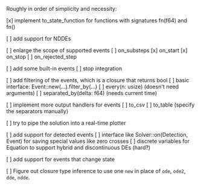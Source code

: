Roughly in order of simplicity and necessity:

[x] implement to_state_function for functions with signatures fn(f64) and fn()

[ ] add support for NDDEs

[ ] enlarge the scope of supported events
    [ ] on_substeps
    [x] on_start
    [x] on_stop
    [ ] on_rejected_step

[ ] add some built-in events
    [ ] stop integration

[ ] add filtering of the events, which is a closure that returns bool
    [ ] basic interface: Event::new(...).filter_by(...)
    [ ] every(n: usize) (doesn't need arguments)
    [ ] separated_by(delta: f64) (needs current time)

[ ] implement more output handlers for events
    [ ] to_csv
    [ ] to_table (specify the separators manually)

[ ] try to pipe the solution into a real-time plotter

[ ] add support for detected events
    [ ] interface like Solver::on(Detection, Event) for saving special values like zero crosses
    [ ] discrete variables for Equation to support hybrid and discontinuous DEs (hard?)

[ ] add support for events that change state

[ ] Figure out closure type inference to use one `new` in place of `ode`, `ode2`, `dde`, `ndde`.
